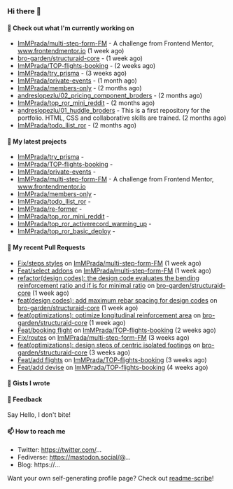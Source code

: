 ### Hi there 👋

#### 👷 Check out what I'm currently working on

- [ImMPrada/multi-step-form-FM](https://github.com/ImMPrada/multi-step-form-FM) - A challenge from Frontend Mentor, www.frontendmentor.io (1 week ago)
- [bro-garden/structuraid-core](https://github.com/bro-garden/structuraid-core) -  (1 week ago)
- [ImMPrada/TOP-flights-booking](https://github.com/ImMPrada/TOP-flights-booking) -  (2 weeks ago)
- [ImMPrada/try_prisma](https://github.com/ImMPrada/try_prisma) -  (3 weeks ago)
- [ImMPrada/private-events](https://github.com/ImMPrada/private-events) -  (1 month ago)
- [ImMPrada/members-only](https://github.com/ImMPrada/members-only) -  (2 months ago)
- [andreslopezlu/02_pricing_component_broders](https://github.com/andreslopezlu/02_pricing_component_broders) -  (2 months ago)
- [ImMPrada/top_ror_mini_reddit](https://github.com/ImMPrada/top_ror_mini_reddit) -  (2 months ago)
- [andreslopezlu/01_huddle_broders](https://github.com/andreslopezlu/01_huddle_broders) - This is a first repository for the portfolio. HTML, CSS and collaborative skills are trained. (2 months ago)
- [ImMPrada/todo_llist_ror](https://github.com/ImMPrada/todo_llist_ror) -  (2 months ago)

#### 🌱 My latest projects

- [ImMPrada/try_prisma](https://github.com/ImMPrada/try_prisma) - 
- [ImMPrada/TOP-flights-booking](https://github.com/ImMPrada/TOP-flights-booking) - 
- [ImMPrada/private-events](https://github.com/ImMPrada/private-events) - 
- [ImMPrada/multi-step-form-FM](https://github.com/ImMPrada/multi-step-form-FM) - A challenge from Frontend Mentor, www.frontendmentor.io
- [ImMPrada/members-only](https://github.com/ImMPrada/members-only) - 
- [ImMPrada/todo_llist_ror](https://github.com/ImMPrada/todo_llist_ror) - 
- [ImMPrada/re-former](https://github.com/ImMPrada/re-former) - 
- [ImMPrada/top_ror_mini_reddit](https://github.com/ImMPrada/top_ror_mini_reddit) - 
- [ImMPrada/top_ror_activerecord_warming_up](https://github.com/ImMPrada/top_ror_activerecord_warming_up) - 
- [ImMPrada/top_ror_basic_deploy](https://github.com/ImMPrada/top_ror_basic_deploy) - 

#### 🔨 My recent Pull Requests

- [Fix/steps styles](https://github.com/ImMPrada/multi-step-form-FM/pull/15) on [ImMPrada/multi-step-form-FM](https://github.com/ImMPrada/multi-step-form-FM) (1 week ago)
- [Feat/select addons](https://github.com/ImMPrada/multi-step-form-FM/pull/14) on [ImMPrada/multi-step-form-FM](https://github.com/ImMPrada/multi-step-form-FM) (1 week ago)
- [refactor(design codes): the design code evaluates the bending reinforcement ratio and if is for minimal ratio](https://github.com/bro-garden/structuraid-core/pull/90) on [bro-garden/structuraid-core](https://github.com/bro-garden/structuraid-core) (1 week ago)
- [feat(design codes): add maximum rebar spacing for design codes](https://github.com/bro-garden/structuraid-core/pull/88) on [bro-garden/structuraid-core](https://github.com/bro-garden/structuraid-core) (1 week ago)
- [feat(optimizations): optimize longitudinal reinforcement area](https://github.com/bro-garden/structuraid-core/pull/86) on [bro-garden/structuraid-core](https://github.com/bro-garden/structuraid-core) (1 week ago)
- [Feat/booking flight](https://github.com/ImMPrada/TOP-flights-booking/pull/5) on [ImMPrada/TOP-flights-booking](https://github.com/ImMPrada/TOP-flights-booking) (2 weeks ago)
- [Fix/routes](https://github.com/ImMPrada/multi-step-form-FM/pull/13) on [ImMPrada/multi-step-form-FM](https://github.com/ImMPrada/multi-step-form-FM) (3 weeks ago)
- [feat(optimizations):  design steps of centric isolated footings](https://github.com/bro-garden/structuraid-core/pull/81) on [bro-garden/structuraid-core](https://github.com/bro-garden/structuraid-core) (3 weeks ago)
- [Feat/add flights](https://github.com/ImMPrada/TOP-flights-booking/pull/4) on [ImMPrada/TOP-flights-booking](https://github.com/ImMPrada/TOP-flights-booking) (3 weeks ago)
- [Feat/add devise](https://github.com/ImMPrada/TOP-flights-booking/pull/3) on [ImMPrada/TOP-flights-booking](https://github.com/ImMPrada/TOP-flights-booking) (4 weeks ago)

#### 📓 Gists I wrote



#### 💬 Feedback

Say Hello, I don't bite!

#### 📫 How to reach me

- Twitter: https://twitter.com/...
- Fediverse: https://mastodon.social/@...
- Blog: https://...

Want your own self-generating profile page? Check out [readme-scribe](https://github.com/muesli/readme-scribe)!
